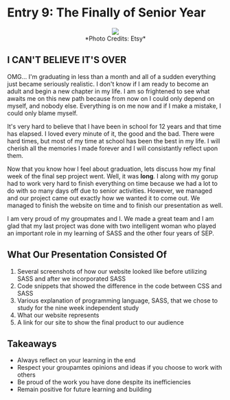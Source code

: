 # Entry 9: The Finally of Senior Year

<center><img src= "https://img.etsystatic.com/il/bfc6ca/799071038/il_570xN.799071038_cmg3.jpg?version=0" /></center>
<center>*Photo Credits: Etsy*</center>

## I CAN'T BELIEVE IT'S OVER

OMG... I'm graduating in less than a month and all of a sudden everything just became seriously realistic. I don't know if I am ready
to become an adult and begin a new chapter in my life. I am so frightened to see what awaits me on this new path because from now on
I could only depend on myself, and nobody else. Everything is on me now and if I make a mistake, I could only blame myself. 

It's very hard to believe that I have been in school for 12 years and that time has elapsed. I loved every minute of it, the good 
and the bad. There were hard times, but most of my time at school has been the best in my life. I will cherish all the memories
I made forever and I will consistantly reflect upon them. 

Now that you know how I feel about graduation, lets discuss how my final week of the final sep project went. Well, it was **long**. 
I along with my gorup had to work very hard to finish everything on time because we had a lot to do with so many days off due to senior
activities. However, we managed and our project came out exactly how we wanted it to come out. We managed to finish the website on time
and to finish our presentation as well.

I am very proud of my groupmates and I. We made a great team and I am glad that my last project was done with two intelligent woman
who played an important role in my learning of SASS and the other four years of SEP.

## What Our Presentation Consisted Of

1. Several screenshots of how our website looked like before utilizing SASS and after we incorporated SASS
2. Code snippets that showed the difference in the code between CSS and SASS
3. Various explanation of programming language, SASS, that we chose to study for the nine week independent study
4. What our website represents
5. A link for our site to show the final product to our audience

## Takeaways
* Always reflect on your learning in the end
* Respect your groupamtes opinions and ideas if you choose to work with others 
* Be proud of the work you have done despite its inefficiencies
* Remain positive for future learning and building


